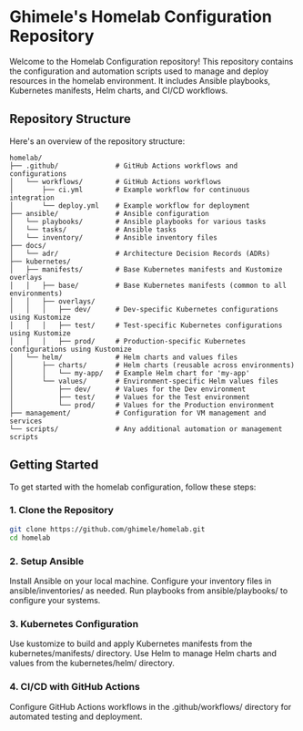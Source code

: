 # Ghimele's Homelab Configuration Repository

Welcome to the Homelab Configuration repository! This repository contains the configuration and automation scripts used to manage and deploy resources in the homelab environment. It includes Ansible playbooks, Kubernetes manifests, Helm charts, and CI/CD workflows.

## Repository Structure

Here's an overview of the repository structure:
```
homelab/
├── .github/              # GitHub Actions workflows and configurations
│   └── workflows/        # GitHub Actions workflows
│       ├── ci.yml        # Example workflow for continuous integration
│       └── deploy.yml    # Example workflow for deployment
├── ansible/              # Ansible configuration
│   └── playbooks/        # Ansible playbooks for various tasks
│   └── tasks/            # Ansible tasks
│   └── inventory/        # Ansible inventory files
├── docs/
│   └── adr/              # Architecture Decision Records (ADRs)
├── kubernetes/
│   ├── manifests/        # Base Kubernetes manifests and Kustomize overlays
│   │   ├── base/         # Base Kubernetes manifests (common to all environments)
│   │   ├── overlays/
│   │   │   ├── dev/      # Dev-specific Kubernetes configurations using Kustomize
│   │   │   ├── test/     # Test-specific Kubernetes configurations using Kustomize
│   │   │   ├── prod/     # Production-specific Kubernetes configurations using Kustomize
│   └── helm/             # Helm charts and values files
│       ├── charts/       # Helm charts (reusable across environments)
│       │   └── my-app/   # Example Helm chart for 'my-app'
│       └── values/       # Environment-specific Helm values files
│           ├── dev/      # Values for the Dev environment
│           ├── test/     # Values for the Test environment
│           └── prod/     # Values for the Production environment
├── management/           # Configuration for VM management and services
└── scripts/              # Any additional automation or management scripts
```

## Getting Started

To get started with the homelab configuration, follow these steps:

### 1. Clone the Repository
  ```bash
  git clone https://github.com/ghimele/homelab.git
  cd homelab
  ```
### 2. Setup Ansible

  Install Ansible on your local machine.
  Configure your inventory files in ansible/inventories/ as needed.
  Run playbooks from ansible/playbooks/ to configure your systems.
### 3. Kubernetes Configuration

  Use kustomize to build and apply Kubernetes manifests from the kubernetes/manifests/ directory.
  Use Helm to manage Helm charts and values from the kubernetes/helm/ directory.

### 4. CI/CD with GitHub Actions

  Configure GitHub Actions workflows in the .github/workflows/ directory for automated testing and deployment.
